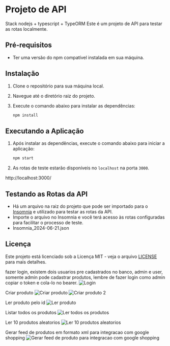 # Projeto de API
Stack nodejs + typescript + TypeORM
Este é um projeto de API para testar as rotas localmente.

## Pré-requisitos

- Ter uma versão do npm compatível instalada em sua máquina.

## Instalação

1. Clone o repositório para sua máquina local.
2. Navegue até o diretório raiz do projeto.
3. Execute o comando abaixo para instalar as dependências:

    ```bash
    npm install
    ```

## Executando a Aplicação

1. Após instalar as dependências, execute o comando abaixo para iniciar a aplicação:

    ```bash
    npm start
    ```

2. As rotas de teste estarão disponíveis no `localhost` na porta `3000`.

http://localhost:3000/

## Testando as Rotas da API

- Há um arquivo na raiz do projeto que pode ser importado para o [Insomnia](https://insomnia.rest/) e utilizado para testar as rotas da API.
- Importe o arquivo no Insomnia e você terá acesso às rotas configuradas para facilitar o processo de teste.
- Insomnia_2024-06-21.json

## Licença

Este projeto está licenciado sob a Licença MIT - veja o arquivo [LICENSE](LICENSE) para mais detalhes.

fazer login, existem dois usuarios pre cadastrados no banco, admin e user, somente admin pode cadastrar produtos, lembre de fazer login como admin copiar o token e cola-lo no bearer.
![Login](https://github.com/filipecavalc/back-sunset/assets/15673929/d70d502b-6133-416d-9c28-096629d59077)

Criar produto
![Criar produto](https://github.com/filipecavalc/back-sunset/assets/15673929/5a66985e-b74d-489a-aa12-2211e8716947)
![Criar produto 2](https://github.com/filipecavalc/back-sunset/assets/15673929/565ab094-92ac-40f2-80c3-5eca47b58c78)

Ler produto pelo id
![Ler produto](https://github.com/filipecavalc/back-sunset/assets/15673929/70df4218-25af-4e33-bb9f-66310b6f05ff)

Listar todos os produtos
![Ler todos os produtos](https://github.com/filipecavalc/back-sunset/assets/15673929/e5fe8758-d85e-4be6-b054-503cfc98c5e9)

Ler 10 produtos aleatorios
![Ler 10 produtos aleatorios](https://github.com/filipecavalc/back-sunset/assets/15673929/006048ea-3ec3-4bde-8d8d-48bd0d87203f)

Gerar feed de produtos em formato xml para integracao com google shopping
![Gerar feed de produto para integracao com google shopping](https://github.com/filipecavalc/back-sunset/assets/15673929/f6b578ff-18c1-43d5-af0b-d8ec4e390d8b)
